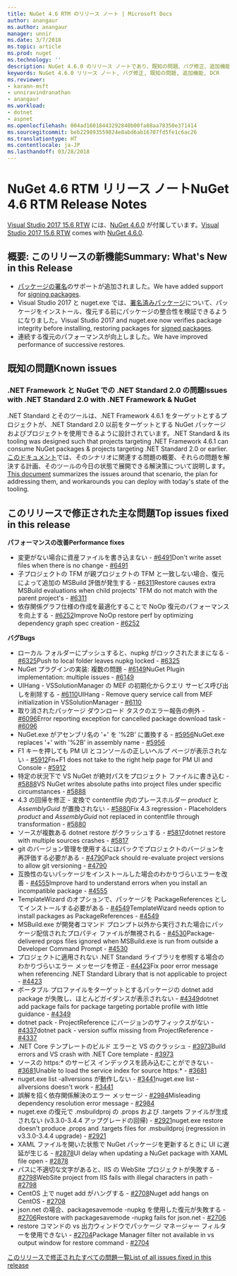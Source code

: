 ```yaml
---
title: NuGet 4.6 RTM のリリース ノート | Microsoft Docs
author: anangaur
ms.author: anangaur
manager: unnir
ms.date: 3/7/2018
ms.topic: article
ms.prod: nuget
ms.technology: ''
description: NuGet 4.6.0 のリリース ノートであり、既知の問題、バグ修正、追加機能、および DCR が含まれています。
keywords: NuGet 4.6.0 リリース ノート, バグ修正, 既知の問題, 追加機能, DCR
ms.reviewer:
- karann-msft
- unniravindranathan
- anangaur
ms.workload:
- dotnet
- aspnet
ms.openlocfilehash: 004ad16018443292840b00fa88aa78350e371414
ms.sourcegitcommit: beb229893559824e8abd6ab16707fd5fe1c6ac26
ms.translationtype: HT
ms.contentlocale: ja-JP
ms.lasthandoff: 03/28/2018
---
```

# <a name="nuget-46-rtm-release-notes"></a><span data-ttu-id="44e08-104">NuGet 4.6 RTM リリース ノート</span><span class="sxs-lookup"><span data-stu-id="44e08-104">NuGet 4.6 RTM Release Notes</span></span>

<span data-ttu-id="44e08-105">[Visual Studio 2017 15.6 RTW](https://www.visualstudio.com/news/releasenotes/vs2017-relnotes) には、[NuGet 4.6.0](https://dist.nuget.org/win-x86-commandline/v4.6.0/nuget.exe) が付属しています。</span><span class="sxs-lookup"><span data-stu-id="44e08-105">[Visual Studio 2017 15.6 RTW](https://www.visualstudio.com/news/releasenotes/vs2017-relnotes) comes with [NuGet 4.6.0](https://dist.nuget.org/win-x86-commandline/v4.6.0/nuget.exe).</span></span>

## <a name="summary-whats-new-in-this-release"></a><span data-ttu-id="44e08-106">概要: このリリースの新機能</span><span class="sxs-lookup"><span data-stu-id="44e08-106">Summary: What's New in this Release</span></span>
* <span data-ttu-id="44e08-107">[パッケージの署名](https://docs.microsoft.com/en-us/nuget/create-packages/sign-a-package)のサポートが追加されました。</span><span class="sxs-lookup"><span data-stu-id="44e08-107">We have added support for [signing packages](https://docs.microsoft.com/en-us/nuget/create-packages/sign-a-package).</span></span>  
* <span data-ttu-id="44e08-108">Visual Studio 2017 と nuget.exe では、[署名済みパッケージ](https://docs.microsoft.com/en-us/nuget/reference/signed-packages-reference)について、パッケージをインストール、復元する前にパッケージの整合性を検証できるようになりました。</span><span class="sxs-lookup"><span data-stu-id="44e08-108">Visual Studio 2017 and nuget.exe now verifies package integrity before installing, restoring packages for [signed packages](https://docs.microsoft.com/en-us/nuget/reference/signed-packages-reference).</span></span>
* <span data-ttu-id="44e08-109">連続する復元のパフォーマンスが向上しました。</span><span class="sxs-lookup"><span data-stu-id="44e08-109">We have improved performance of successive restores.</span></span>

## <a name="known-issues"></a><span data-ttu-id="44e08-110">既知の問題</span><span class="sxs-lookup"><span data-stu-id="44e08-110">Known issues</span></span>
### <a name="issues-with-net-standard-20-with-net-framework--nuget"></a><span data-ttu-id="44e08-111">.NET Framework と NuGet での .NET Standard 2.0 の問題</span><span class="sxs-lookup"><span data-stu-id="44e08-111">Issues with .NET Standard 2.0 with .NET Framework & NuGet</span></span> 

<span data-ttu-id="44e08-112">.NET Standard とそのツールは、.NET Framework 4.6.1 をターゲットとするプロジェクトが、.NET Standard 2.0 以前をターゲットとする NuGet パッケージおよびプロジェクトを使用できるように設計されています。</span><span class="sxs-lookup"><span data-stu-id="44e08-112">.NET Standard & its tooling was designed such that projects targeting .NET Framework 4.6.1 can consume NuGet packages & projects targeting .NET Standard 2.0 or earlier.</span></span> <span data-ttu-id="44e08-113">[このドキュメント](https://github.com/dotnet/standard/issues/481)では、そのシナリオに関連する問題の概要、それらの問題を解決する計画、そのツールの今日の状態で展開できる解決策について説明します。</span><span class="sxs-lookup"><span data-stu-id="44e08-113">[This document](https://github.com/dotnet/standard/issues/481) summarizes the issues around that scenario, the plan for addressing them, and workarounds you can deploy with today's state of the tooling.</span></span>

## <a name="top-issues-fixed-in-this-release"></a><span data-ttu-id="44e08-114">このリリースで修正された主な問題</span><span class="sxs-lookup"><span data-stu-id="44e08-114">Top issues fixed in this release</span></span>

<span data-ttu-id="44e08-115">**パフォーマンスの改善**</span><span class="sxs-lookup"><span data-stu-id="44e08-115">**Performance fixes**</span></span>
* <span data-ttu-id="44e08-116">変更がない場合に資産ファイルを書き込まない - [#6491](https://github.com/NuGet/Home/issues/6491)</span><span class="sxs-lookup"><span data-stu-id="44e08-116">Don't write asset files when there is no change - [#6491](https://github.com/NuGet/Home/issues/6491)</span></span>
* <span data-ttu-id="44e08-117">子プロジェクトの TFM が親プロジェクトの TFM と一致しない場合、復元によって追加の MSBuild 評価が発生する - [#6311](https://github.com/NuGet/Home/issues/6311)</span><span class="sxs-lookup"><span data-stu-id="44e08-117">Restore causes extra MSBuild evaluations when child projects' TFM do not match with the parent project's - [#6311](https://github.com/NuGet/Home/issues/6311)</span></span>
* <span data-ttu-id="44e08-118">依存関係グラフ仕様の作成を最適化することで NoOp 復元のパフォーマンスを向上する - [#6252](https://github.com/NuGet/Home/issues/6252)</span><span class="sxs-lookup"><span data-stu-id="44e08-118">Improve NoOp restore perf by optimizing dependency graph spec creation - [#6252](https://github.com/NuGet/Home/issues/6252)</span></span>

<span data-ttu-id="44e08-119">**バグ**</span><span class="sxs-lookup"><span data-stu-id="44e08-119">**Bugs**</span></span>
* <span data-ttu-id="44e08-120">ローカル フォルダーにプッシュすると、nupkg がロックされたままになる - [#6325](https://github.com/NuGet/Home/issues/6325)</span><span class="sxs-lookup"><span data-stu-id="44e08-120">Push to local folder leaves nupkg locked - [#6325](https://github.com/NuGet/Home/issues/6325)</span></span>
* <span data-ttu-id="44e08-121">NuGet プラグインの実装: 複数の問題 - [#6149](https://github.com/NuGet/Home/issues/6149)</span><span class="sxs-lookup"><span data-stu-id="44e08-121">NuGet Plugin implementation:  multiple issues - [#6149](https://github.com/NuGet/Home/issues/6149)</span></span>
* <span data-ttu-id="44e08-122">UIHang - VSSolutionManager の MEF の初期化からクエリ サービス呼び出しを削除する - [#6110](https://github.com/NuGet/Home/issues/6110)</span><span class="sxs-lookup"><span data-stu-id="44e08-122">UIHang - Remove query service call from MEF initialization in VSSolutionManager - [#6110](https://github.com/NuGet/Home/issues/6110)</span></span>
* <span data-ttu-id="44e08-123">取り消されたパッケージ ダウンロード タスクのエラー報告の例外 - [#6096](https://github.com/NuGet/Home/issues/6096)</span><span class="sxs-lookup"><span data-stu-id="44e08-123">Error reporting exception for cancelled package download task - [#6096](https://github.com/NuGet/Home/issues/6096)</span></span>
* <span data-ttu-id="44e08-124">NuGet.exe がアセンブリ名の '+' を '%2B' に置換する - [#5956](https://github.com/NuGet/Home/issues/5956)</span><span class="sxs-lookup"><span data-stu-id="44e08-124">NuGet.exe replaces '+' with '%2B' in assembly name - [#5956](https://github.com/NuGet/Home/issues/5956)</span></span>
* <span data-ttu-id="44e08-125">F1 キーを押しても PM UI とコンソールの正しいヘルプ ページが表示されない - [#5912](https://github.com/NuGet/Home/issues/5912)</span><span class="sxs-lookup"><span data-stu-id="44e08-125">Fn+F1 does not take to the right help page for PM UI and Console - [#5912](https://github.com/NuGet/Home/issues/5912)</span></span>
* <span data-ttu-id="44e08-126">特定の状況下で VS NuGet が絶対パスをプロジェクト ファイルに書き込む - [#5888](https://github.com/NuGet/Home/issues/5888)</span><span class="sxs-lookup"><span data-stu-id="44e08-126">VS NuGet writes absolute paths into project files under specific circumstances - [#5888](https://github.com/NuGet/Home/issues/5888)</span></span>
* <span data-ttu-id="44e08-127">4.3 の回帰を修正 - 変換で contentfile 内のプレースホルダー $product$ と $AssemblyGuid$ が置換されない - [#5880](https://github.com/NuGet/Home/issues/5880)</span><span class="sxs-lookup"><span data-stu-id="44e08-127">Fix 4.3 regression - Placeholders $product$ and $AssemblyGuid$ not replaced in contentfile through transformation - [#5880](https://github.com/NuGet/Home/issues/5880)</span></span>
* <span data-ttu-id="44e08-128">ソースが複数ある dotnet restore がクラッシュする - [#5817](https://github.com/NuGet/Home/issues/5817)</span><span class="sxs-lookup"><span data-stu-id="44e08-128">dotnet restore with multiple sources crashes - [#5817](https://github.com/NuGet/Home/issues/5817)</span></span>
* <span data-ttu-id="44e08-129">git のバージョン管理を使用するにはパックでプロジェクトのバージョンを再評価する必要がある - [#4790](https://github.com/NuGet/Home/issues/4790)</span><span class="sxs-lookup"><span data-stu-id="44e08-129">Pack should re-evaluate project versions to allow git versioning - [#4790](https://github.com/NuGet/Home/issues/4790)</span></span>
* <span data-ttu-id="44e08-130">互換性のないパッケージをインストールした場合のわかりづらいエラーを改善 - [#4555](https://github.com/NuGet/Home/issues/4555)</span><span class="sxs-lookup"><span data-stu-id="44e08-130">Improve hard to understand errors when you install an incompatible package - [#4555](https://github.com/NuGet/Home/issues/4555)</span></span>
* <span data-ttu-id="44e08-131">TemplateWizard のオプションで、パッケージを PackageReferences としてインストールする必要がある - [#4549](https://github.com/NuGet/Home/issues/4549)</span><span class="sxs-lookup"><span data-stu-id="44e08-131">TemplateWizard needs option to install packages as PackageReferences - [#4549](https://github.com/NuGet/Home/issues/4549)</span></span>
* <span data-ttu-id="44e08-132">MSBuild.exe が開発者コマンド プロンプト以外から実行された場合にパッケージ配信されたプロパティ ファイルが無視される - [#4530](https://github.com/NuGet/Home/issues/4530)</span><span class="sxs-lookup"><span data-stu-id="44e08-132">Package-delivered props files ignored when MSBuild.exe is run from outside a Developer Command Prompt - [#4530](https://github.com/NuGet/Home/issues/4530)</span></span>
* <span data-ttu-id="44e08-133">プロジェクトに適用されない .NET Standard ライブラリを参照する場合のわかりづらいエラー メッセージを修正 - [#4423](https://github.com/NuGet/Home/issues/4423)</span><span class="sxs-lookup"><span data-stu-id="44e08-133">Fix poor error message when referencing .NET Standard Library that is not applicable to project - [#4423](https://github.com/NuGet/Home/issues/4423)</span></span>
* <span data-ttu-id="44e08-134">ポータブル プロファイルをターゲットとするパッケージの dotnet add package が失敗し、ほとんどガイダンスが表示されない - [#4349](https://github.com/NuGet/Home/issues/4349)</span><span class="sxs-lookup"><span data-stu-id="44e08-134">dotnet add package fails for package targeting portable profile with little guidance - [#4349](https://github.com/NuGet/Home/issues/4349)</span></span>
* <span data-ttu-id="44e08-135">dotnet pack - ProjectReference にバージョンのサフィックスがない - [#4337](https://github.com/NuGet/Home/issues/4337)</span><span class="sxs-lookup"><span data-stu-id="44e08-135">dotnet pack - version suffix missing from ProjectReference - [#4337](https://github.com/NuGet/Home/issues/4337)</span></span>
* <span data-ttu-id="44e08-136">.NET Core テンプレートのビルド エラーと VS のクラッシュ - [#3973](https://github.com/NuGet/Home/issues/3973)</span><span class="sxs-lookup"><span data-stu-id="44e08-136">Build errors and VS crash with .NET Core template - [#3973](https://github.com/NuGet/Home/issues/3973)</span></span>
* <span data-ttu-id="44e08-137">ソースの https:\* のサービス インデックスを読み込むことができない - [#3681](https://github.com/NuGet/Home/issues/3681)</span><span class="sxs-lookup"><span data-stu-id="44e08-137">Unable to load the service index for source https:\* - [#3681](https://github.com/NuGet/Home/issues/3681)</span></span>
* <span data-ttu-id="44e08-138">nuget.exe list -allversions が動作しない - [#3441](https://github.com/NuGet/Home/issues/3441)</span><span class="sxs-lookup"><span data-stu-id="44e08-138">nuget.exe list -allversions doesn't work - [#3441](https://github.com/NuGet/Home/issues/3441)</span></span>
* <span data-ttu-id="44e08-139">誤解を招く依存関係解決のエラー メッセージ - [#2984](https://github.com/NuGet/Home/issues/2984)</span><span class="sxs-lookup"><span data-stu-id="44e08-139">Misleading dependency resolution error message - [#2984](https://github.com/NuGet/Home/issues/2984)</span></span>
* <span data-ttu-id="44e08-140">nuget.exe の復元で .msbuildproj の .props および .targets ファイルが生成されない (v3.3.0-3.4.4 アップグレードの回帰) - [#2921](https://github.com/NuGet/Home/issues/2921)</span><span class="sxs-lookup"><span data-stu-id="44e08-140">nuget.exe restore doesn't produce .props and .targets files for .msbuildproj (regression in v3.3.0-3.4.4 upgrade) - [#2921](https://github.com/NuGet/Home/issues/2921)</span></span>
* <span data-ttu-id="44e08-141">XAML ファイルを開いた状態で NuGet パッケージを更新するときに UI に遅延が生じる - [#2878](https://github.com/NuGet/Home/issues/2878)</span><span class="sxs-lookup"><span data-stu-id="44e08-141">UI delay when updating a NuGet package with XAML file open - [#2878](https://github.com/NuGet/Home/issues/2878)</span></span>
* <span data-ttu-id="44e08-142">パスに不適切な文字があると、IIS の WebSite プロジェクトが失敗する - [#2798](https://github.com/NuGet/Home/issues/2798)</span><span class="sxs-lookup"><span data-stu-id="44e08-142">WebSite project from IIS fails with illegal characters in path - [#2798](https://github.com/NuGet/Home/issues/2798)</span></span>
* <span data-ttu-id="44e08-143">CentOS 上で nuget add がハングする - [#2708](https://github.com/NuGet/Home/issues/2708)</span><span class="sxs-lookup"><span data-stu-id="44e08-143">Nuget add hangs on CentOS - [#2708](https://github.com/NuGet/Home/issues/2708)</span></span>
* <span data-ttu-id="44e08-144">json.net の場合、packagesavemode -nupkg を使用した復元が失敗する - [#2706](https://github.com/NuGet/Home/issues/2706)</span><span class="sxs-lookup"><span data-stu-id="44e08-144">Restore with packagesavemode -nupkg fails for json.net - [#2706](https://github.com/NuGet/Home/issues/2706)</span></span>
* <span data-ttu-id="44e08-145">restore コマンドの vs 出力ウィンドウでパッケージ マネージャー フィルターを使用できない - [#2704](https://github.com/NuGet/Home/issues/2704)</span><span class="sxs-lookup"><span data-stu-id="44e08-145">Package Manager filter not available in vs output window for restore command - [#2704](https://github.com/NuGet/Home/issues/2704)</span></span>


[<span data-ttu-id="44e08-146">このリリースで修正されたすべての問題一覧</span><span class="sxs-lookup"><span data-stu-id="44e08-146">List of all issues fixed in this release</span></span>](https://github.com/NuGet/Home/issues?q=is%3Aissue+is%3Aclosed+milestone%3A%224.6")
